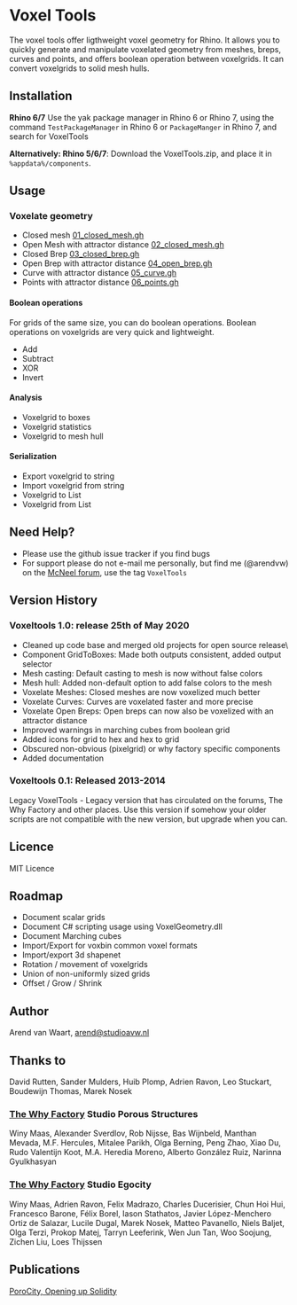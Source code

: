 # Voxel Tools
The voxel tools offer ligthweight voxel geometry for Rhino. 
It allows you to quickly generate and manipulate voxelated geometry from meshes, breps, curves and points, and offers boolean operation between voxelgrids. It can convert voxelgrids to solid mesh hulls.

## Installation
**Rhino 6/7**
Use the yak package manager in Rhino 6 or Rhino 7, using the command `TestPackageManager` in Rhino 6 or `PackageManger` in Rhino 7, and search for VoxelTools

**Alternatively: Rhino 5/6/7**:
Download the VoxelTools.zip, and place it in `%appdata%/components`.

## Usage

### Voxelate geometry
- Closed mesh [01_closed_mesh.gh](examples/01_closed_mesh.gh)
- Open Mesh with attractor distance [02_closed_mesh.gh](examples/02_open_mesh.gh)
- Closed Brep [03_closed_brep.gh](examples/03_closed_brep.gh)
- Open Brep with attractor distance [04_open_brep.gh](examples/04_open_brep.gh)
- Curve with attractor distance [05_curve.gh](examples/05_curve.gh)
- Points with attractor distance [06_points.gh](examples/06_points.gh)

#### Boolean operations
For grids of the same size, you can do boolean operations. Boolean operations on voxelgrids are very quick and lightweight.
- Add
- Subtract
- XOR
- Invert 

#### Analysis
- Voxelgrid to boxes
- Voxelgrid statistics
- Voxelgrid to mesh hull

#### Serialization
- Export voxelgrid to string
- Import voxelgrid from string
- Voxelgrid to List
- Voxelgrid from List

## Need Help?
- Please use the github issue tracker if you find bugs
- For support please do not e-mail me personally, but find me (@arendvw) on the [McNeel forum](https://discourse.mcneel.com), use the tag `VoxelTools`

## Version History
### Voxeltools 1.0: release 25th of May 2020
- Cleaned up code base and merged old projects for open source release\
- Component GridToBoxes: Made both outputs consistent, added output selector
- Mesh casting: Default casting to mesh is now without false colors
- Mesh hull: Added non-default option to add false colors to the mesh
- Voxelate Meshes: Closed meshes are now voxelized much better
- Voxelate Curves: Curves are voxelated faster and more precise
- Voxelate Open Breps: Open breps can now also be voxelized with an attractor distance
- Improved warnings in marching cubes from boolean grid
- Added icons for grid to hex and hex to grid
- Obscured non-obvious (pixelgrid) or why factory specific components
- Added documentation

### Voxeltools 0.1: Released 2013-2014
Legacy VoxelTools - Legacy version that has circulated on the forums, The Why Factory and other places.
Use this version if somehow your older scripts are not compatible with the new version, but upgrade when you can.

## Licence
MIT Licence

## Roadmap
- Document scalar grids
- Document C# scripting usage using VoxelGeometry.dll
- Document Marching cubes
- Import/Export for voxbin common voxel formats
- Import/export 3d shapenet
- Rotation / movement of voxelgrids
- Union of non-uniformly sized grids
- Offset / Grow / Shrink

## Author
Arend van Waart, arend@studioavw.nl

## Thanks to
David Rutten, Sander Mulders, Huib Plomp, Adrien Ravon, Leo Stuckart, Boudewijn Thomas, Marek Nosek

### [The Why Factory](https://thewhyfactory.com/) Studio Porous Structures
Winy Maas, Alexander Sverdlov, Rob Nijsse, Bas Wijnbeld, Manthan Mevada, M.F. Hercules, Mitalee Parikh, Olga Berning, Peng Zhao, Xiao Du, Rudo Valentijn Koot, M.A. Heredia Moreno, Alberto González Ruiz, Narinna Gyulkhasyan

### [The Why Factory](https://thewhyfactory.com/) Studio Egocity
Winy Maas, Adrien Ravon, Felix Madrazo, Charles Ducerisier, Chun Hoi Hui, Francesco Barone, Félix Borel, Iason Stathatos, Javier López-Menchero Ortiz de Salazar, Lucile Dugal, Marek Nosek, Matteo Pavanello, Niels Baljet, Olga Terzi, Prokop Matej, Tarryn Leeferink, Wen Jun Tan, Woo Soojung, Zichen Liu, Loes Thijssen

## Publications
[PoroCity, Opening up Solidity](https://www.naibooksellers.nl/porocity-opening-up-solidity-the-why-factory.html)